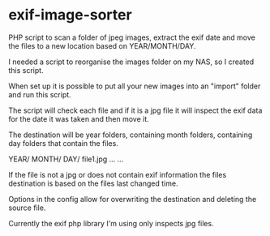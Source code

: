 # exif-image-sorter
PHP script to scan a folder of jpeg images, extract the exif date and move the files to a new location based on YEAR/MONTH/DAY.

I needed a script to reorganise the images folder on my NAS, so I created this script.

When set up it is possible to put all your new images into an "import" folder and run this script.

The script will check each file and if it is a jpg file it will inspect the exif data for the date it was taken and then move it.

The destination will be year folders, containing month folders, containing day folders that contain the files.

YEAR/
    MONTH/
            DAY/
                file1.jpg
                ...
                ...

If the file is not a jpg or does not contain exif information the files destination is based on the files last changed time.

Options in the config allow for overwriting the destination and deleting the source file.

Currently the exif php library I'm using only inspects jpg files.
